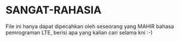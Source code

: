 # SANGAT-RAHASIA
File ini hanya dapat dipecahkan oleh seseorang yang MAHIR bahasa pemrograman LTE, berisi apa yang kalian cari selama kni :-)
